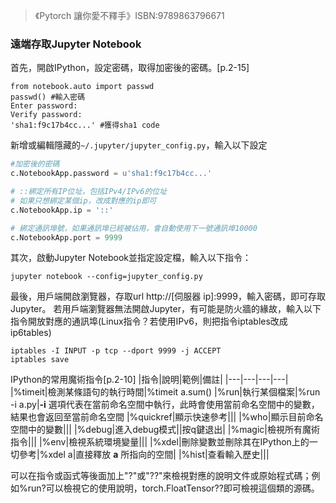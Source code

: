 >《Pytorch 讓你愛不釋手》ISBN:9789863796671

### 遠端存取Jupyter Notebook
首先，開啟IPython，設定密碼，取得加密後的密碼。[p.2-15]
```
from notebook.auto import passwd
passwd() #輸入密碼
Enter password:
Verify password:
'sha1:f9c17b4cc...' #獲得sha1 code
```
新增或編輯隱藏的`~/.jupyter/jupyter_config.py`，輸入以下設定
```python
#加密後的密碼
c.NotebookApp.password = u'sha1:f9c17b4cc...'

# ::綁定所有IP位址，包括IPv4/IPv6的位址
# 如果只想綁定某個ip，改成對應的ip即可
c.NotebookApp.ip = '::'

# 綁定通訊埠號，如果通訊埠已經被佔用，會自動使用下一號通訊埠10000
c.NotebookApp.port = 9999
```
其次，啟動Jupyter Notebook並指定設定檔，輸入以下指令：
```conda
jupyter notebook --config=jupyter_config.py
```
最後，用戶端開啟瀏覽器，存取url <http>http://[伺服器 ip]:9999</http>，輸入密碼，即可存取Jupyter。
若用戶端瀏覽器無法開啟Jupyter，有可能是防火牆的緣故，輸入以下指令開放對應的通訊埠(Linux指令？若使用IPv6，則把指令iptables改成ip6tables)
```
iptables -I INPUT -p tcp --dport 9999 -j ACCEPT
iptables save
```

IPython的常用魔術指令[p.2-10]
|指令|說明|範例|備註|
|---|---|---|---|
|%timeit|檢測某條語句的執行時間|%timeit a.sum()
|%run|執行某個檔案|%run -i a.py|**-i** 選項代表在當前命名空間中執行，此時會使用當前命名空間中的變數，結果也會返回至當前命名空間
|%quickref|顯示快速參考|||
|%who|顯示目前命名空間中的變數|||
|%debug|進入debug模式||按q鍵退出|
|%magic|檢視所有魔術指令|||
|%env|檢視系統環境變量|||
|%xdel|刪除變數並刪除其在IPython上的一切參考|%xdel a|直接釋放 **a** 所指向的空間|
|%hist|查看輸入歷史|||

可以在指令或函式等後面加上"?"或"??"來檢視對應的說明文件或原始程式碼；例如%run?可以檢視它的使用說明，torch.FloatTensor??即可檢視這個類的源碼。